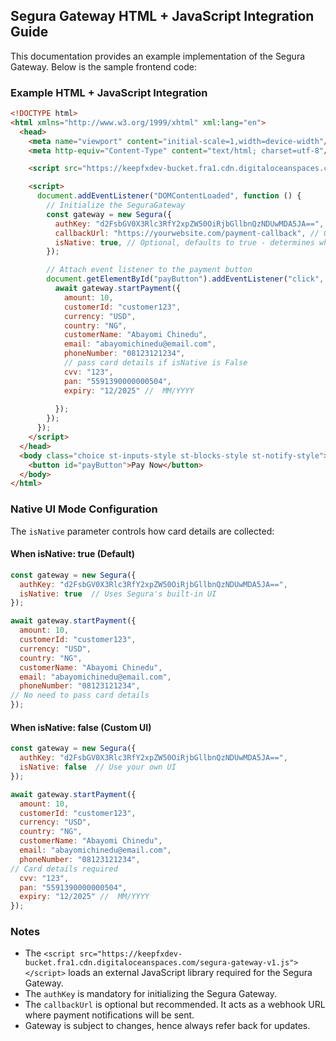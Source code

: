 ## Segura Gateway HTML + JavaScript Integration Guide

This documentation provides an example implementation of the Segura Gateway. Below is the sample frontend code:

### Example HTML + JavaScript Integration
```html
<!DOCTYPE html>
<html xmlns="http://www.w3.org/1999/xhtml" xml:lang="en">
  <head>
    <meta name="viewport" content="initial-scale=1,width=device-width"/>
    <meta http-equiv="Content-Type" content="text/html; charset=utf-8"/>

    <script src="https://keepfxdev-bucket.fra1.cdn.digitaloceanspaces.com/segura-gateway-v1.js"></script>

    <script>
      document.addEventListener("DOMContentLoaded", function () {
        // Initialize the SeguraGateway
        const gateway = new Segura({
          authKey: "d2FsbGV0X3Rlc3RfY2xpZW50OiRjbGllbnQzNDUwMDA5JA==", // Required
          callbackUrl: "https://yourwebsite.com/payment-callback", // Optional, but recommended for webhook notifications 
          isNative: true, // Optional, defaults to true - determines whether to use Segura's UI or handle it from your end
        });

        // Attach event listener to the payment button
        document.getElementById("payButton").addEventListener("click", async function () {
          await gateway.startPayment({
            amount: 10,
            customerId: "customer123",
            currency: "USD",
            country: "NG", 
            customerName: "Abayomi Chinedu", 
            email: "abayomichinedu@email.com", 
            phoneNumber: "08123121234",
            // pass card details if isNative is False
            cvv: "123",
            pan: "5591390000000504",
            expiry: "12/2025" //  MM/YYYY
           
          });
        });
      });
    </script>
  </head>
  <body class="choice st-inputs-style st-blocks-style st-notify-style">
    <button id="payButton">Pay Now</button>
  </body>
</html>
```


### Native UI Mode Configuration

The `isNative` parameter controls how card details are collected:

#### When isNative: true (Default)
```javascript
const gateway = new Segura({
  authKey: "d2FsbGV0X3Rlc3RfY2xpZW50OiRjbGllbnQzNDUwMDA5JA==",
  isNative: true  // Uses Segura's built-in UI
});

await gateway.startPayment({
  amount: 10,
  customerId: "customer123",
  currency: "USD",
  country: "NG", 
  customerName: "Abayomi Chinedu", 
  email: "abayomichinedu@email.com", 
  phoneNumber: "08123121234",
// No need to pass card details
});
```

#### When isNative: false (Custom UI)
```javascript
const gateway = new Segura({
  authKey: "d2FsbGV0X3Rlc3RfY2xpZW50OiRjbGllbnQzNDUwMDA5JA==",
  isNative: false  // Use your own UI
});

await gateway.startPayment({
  amount: 10,
  customerId: "customer123",
  currency: "USD",
  country: "NG", 
  customerName: "Abayomi Chinedu", 
  email: "abayomichinedu@email.com", 
  phoneNumber: "08123121234",
// Card details required
  cvv: "123",
  pan: "5591390000000504",
  expiry: "12/2025" //  MM/YYYY
}); 
```



### Notes
- The `<script src="https://keepfxdev-bucket.fra1.cdn.digitaloceanspaces.com/segura-gateway-v1.js"></script>` loads an external JavaScript library required for the Segura Gateway.
- The `authKey` is mandatory for initializing the Segura Gateway.
- The `callbackUrl` is optional but recommended. It acts as a webhook URL where payment notifications will be sent.
- Gateway is subject to changes, hence always refer back for updates.
